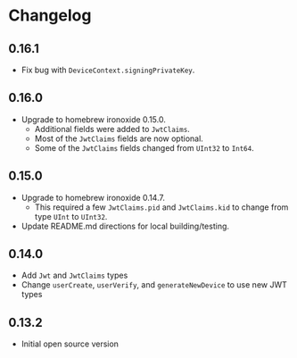 # Changelog

## 0.16.1

- Fix bug with `DeviceContext.signingPrivateKey`.

## 0.16.0

- Upgrade to homebrew ironoxide 0.15.0.
  - Additional fields were added to `JwtClaims`.
  - Most of the `JwtClaims` fields are now optional.
  - Some of the `JwtClaims` fields changed from `UInt32` to `Int64`.

## 0.15.0

- Upgrade to homebrew ironoxide 0.14.7.
  - This required a few `JwtClaims.pid` and `JwtClaims.kid` to change from type `UInt` to `UInt32`.
- Update README.md directions for local building/testing.

## 0.14.0

- Add `Jwt` and `JwtClaims` types
- Change `userCreate`, `userVerify`, and `generateNewDevice` to use new JWT types

## 0.13.2

- Initial open source version
